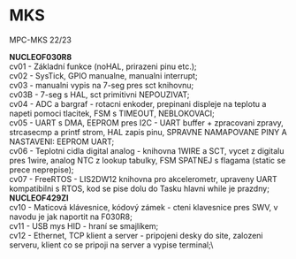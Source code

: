 # MKS
MPC-MKS 22/23

**NUCLEOF030R8**\
cv01 - Základní funkce (noHAL, prirazeni pinu etc.); \
cv02 - SysTick, GPIO manualne, manualni interrupt; \
cv03 - manualni vypis na 7-seg pres sct knihovnu;\
cv03B - 7-seg s HAL, sct primitivni NEPOUZIVAT;\
cv04 - ADC a bargraf - rotacni enkoder, prepinani displeje na teplotu a napeti pomoci tlacitek, FSM s TIMEOUT, NEBLOKOVACI;\
cv05 - UART s DMA, EEPROM pres I2C - UART buffer + zpracovani zpravy, strcasecmp a printf strom, HAL zapis pinu, SPRAVNE NAMAPOVANE PINY A NASTAVENI: EEPROM UART;\
cv06 - Teplotni cidla digital analog - knihovna 1WIRE a SCT, vycet z digitalu pres 1wire, analog NTC z lookup tabulky, FSM SPATNEJ s flagama (static se prece neprepise);\
cv07 - FreeRTOS - LIS2DW12 knihovna pro akcelerometr, upraveny UART kompatibilni s RTOS, kod se pise dolu do Tasku hlavni while je prazdny;\
**NUCLEOF429ZI**\
cv10 - Maticová klávesnice, kódový zámek - cteni klavesnice pres SWV, v navodu je jak naportit na F030R8;\
cv11 - USB mys HID - hraní se smajlíkem;\
cv12 - Ethernet, TCP klient a server - pripojeni desky do site, zalozeni serveru, klient co se pripoji na server a vypise terminal;\
